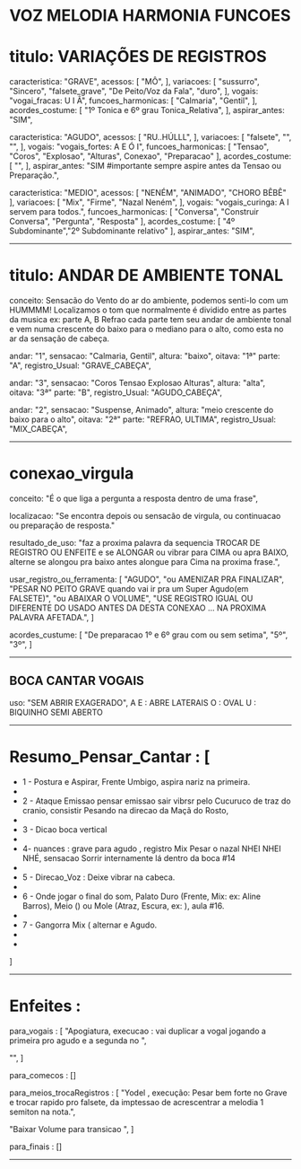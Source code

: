 # VOZ MELODIA HARMONIA FUNCOES

# titulo: VARIAÇÕES DE REGISTROS
caracteristica: "GRAVE", acessos: [ "MÔ", ], variacoes: [ "sussurro", "Sincero", "falsete_grave", "De Peito/Voz da Fala", "duro", ], vogais: "vogai_fracas: U I Â", funcoes_harmonicas: [ "Calmaria", "Gentil", ], acordes_costume: [ "1º Tonica e 6º grau Tonica_Relativa", ], aspirar_antes: "SIM",

caracteristica: "AGUDO", acessos: [ "RU..HÚLLL", ], variacoes: [ "falsete", "", "", ], vogais: "vogais_fortes: A E Ó I", funcoes_harmonicas: [ "Tensao", "Coros", "Explosao", "Alturas", Conexao", "Preparacao" ], acordes_costume: [ "", ], aspirar_antes: "SIM #importante sempre aspire antes da Tensao ou Preparação.",

caracteristica: "MEDIO", acessos: [ "NENÉM", "ANIMADO", "CHORO BÊBÊ" ], variacoes: [ "Mix", "Firme", "Nazal Neném", ], vogais: "vogais_curinga: A I servem para todos.", funcoes_harmonicas: [ "Conversa", "Construir Conversa", "Pergunta", "Resposta" ],  acordes_costume: [ "4º Subdominante","2º Subdominante relativo" ], aspirar_antes: "SIM",

---

# titulo: ANDAR DE AMBIENTE TONAL
conceito: Sensacão do Vento do ar do ambiente, podemos senti-lo com um HUMMMM! Localizamos o tom que normalmente é dividido entre as partes da musica ex: parte A, B Refrao cada parte tem seu andar de ambiente tonal e vem numa crescente do baixo para o mediano para o alto, como esta no ar da sensação de cabeça.

andar: "1", sensacao: "Calmaria, Gentil", altura: "baixo", oitava: "1ª" parte: "A", registro_Usual: "GRAVE_CABEÇA",

andar: "3", sensacao: "Coros Tensao Explosao Alturas", altura: "alta", oitava: "3ª" parte: "B", registro_Usual: "AGUDO_CABEÇA",

andar: "2", sensacao: "Suspense, Animado", altura: "meio crescente do baixo para o alto", oitava: "2ª" parte: "REFRAO, ULTIMA", registro_Usual: "MIX_CABEÇA",

---

# conexao_virgula
conceito: "É o que liga a pergunta a resposta dentro de uma frase",

localizacao: "Se encontra depois ou sensacão de virgula, ou continuacao ou preparação de resposta."

resultado_de_uso: "faz a proxima palavra da sequencia TROCAR DE REGISTRO OU ENFEITE e se ALONGAR ou vibrar para CIMA ou apra BAIXO, alterne se alongou pra baixo antes alongue para Cima na proxima frase.",

usar_registro_ou_ferramenta: [ "AGUDO", "ou AMENIZAR PRA FINALIZAR", "PESAR NO PEITO GRAVE quando vai ir pra um Super Agudo(em FALSETE)", "ou ABAIXAR O VOLUME", "USE REGISTRO IGUAL OU DIFERENTE DO USADO ANTES DA DESTA CONEXAO ... NA PROXIMA PALAVRA AFETADA.", ]

acordes_custume: [ "De preparacao 1º e 6º grau com ou sem setima", "5º", "3º", ]


---
## BOCA CANTAR VOGAIS
uso: "SEM ABRIR EXAGERADO",
A E : ABRE LATERAIS
O : OVAL
U : BIQUINHO SEMI ABERTO

---

# Resumo_Pensar_Cantar : [

- 1 - Postura e Aspirar, Frente Umbigo, aspira nariz na primeira.
-
- 2 - Ataque Emissao pensar emissao sair vibrsr pelo Cucuruco de traz do cranio,  consistir Pesando na direcao da Maçã do Rosto,
-
- 3 - Dicao boca vertical
-
- 4- nuances : grave para agudo , registro Mix Pesar o nazal NHEI NHEI NHÉ, sensacao Sorrir internamente lá dentro da boca #14
-
- 5 - Direcao_Voz : Deixe vibrar na cabeca.
-
- 6 - Onde jogar o final do som, Palato Duro (Frente, Mix: ex: Aline Barros), Meio () ou Mole (Atraz, Escura, ex: ), aula #16.
-
- 7 - Gangorra Mix ( alternar <Grave altura nariz> e  Agudo.
-
-

]

---

# Enfeites :

para_vogais : [
"Apogiatura, execucao : vai duplicar a vogal jogando a primeira pro agudo e a segunda no  ",

"",
]

 para_comecos : []

para_meios_trocaRegistros : [
"Yodel , execução: Pesar bem forte no Grave e trocar rapido pro falsete, da imptessao de acrescentrar a melodia 1 semiton na nota.",

"Baixar Volume para transicao ",
]

para_finais : []

---


